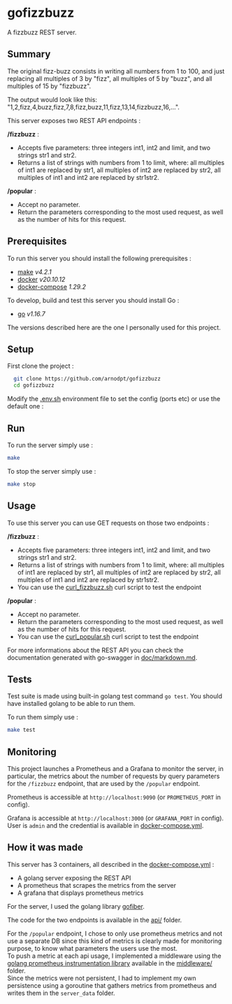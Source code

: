# gofizzbuzz

A fizzbuzz REST server.

## Summary

The original fizz-buzz consists in writing all numbers from 1 to 100, and just replacing all multiples of 3 by "fizz", all multiples of 5 by "buzz", and all multiples of 15 by "fizzbuzz". 

The output would look like this: "1,2,fizz,4,buzz,fizz,7,8,fizz,buzz,11,fizz,13,14,fizzbuzz,16,...".

This server exposes two REST API endpoints :

**/fizzbuzz** :
  - Accepts five parameters: three integers int1, int2 and limit, and two strings str1 and str2.
  - Returns a list of strings with numbers from 1 to limit, where: all multiples of int1 are replaced by str1, all multiples of int2 are replaced by str2, all multiples of int1 and int2 are replaced by str1str2.


**/popular** :
  - Accept no parameter.
  - Return the parameters corresponding to the most used request, as well as the number of hits for this request.

## Prerequisites

To run this server you should install the following prerequisites :

- [make](https://linux.die.net/man/1/make) *v4.2.1*
- [docker](https://docs.docker.com/get-docker/) *v20.10.12*
- [docker-compose](https://docs.docker.com/compose/install/) *1.29.2*

To develop, build and test this server you should install Go :

- [go](https://go.dev/doc/install) *v1.16.7*

The versions described here are the one I personally used for this project.

## Setup

First clone the project :

```bash
  git clone https://github.com/arnodpt/gofizzbuzz
  cd gofizzbuzz
```

Modify the [.env.sh](./.env.sh) environment file to set the config (ports etc) or use the default one :

## Run

To run the server simply use :

```bash
make
```

To stop the server simply use :

```bash
make stop
```

## Usage

To use this server you can use GET requests on those two endpoints :

**/fizzbuzz** :
  - Accepts five parameters: three integers int1, int2 and limit, and two strings str1 and str2.
  - Returns a list of strings with numbers from 1 to limit, where: all multiples of int1 are replaced by str1, all multiples of int2 are replaced by str2, all multiples of int1 and int2 are replaced by str1str2.
  - You can use the [curl_fizzbuzz.sh](./curl_fizzbuzz.sh) curl script to test the endpoint

**/popular** :
  - Accept no parameter.
  - Return the parameters corresponding to the most used request, as well as the number of hits for this request.
  - You can use the [curl_popular.sh](./curl_popular.sh) curl script to test the endpoint

For more informations about the REST API you can check the documentation generated with go-swagger in [doc/markdown.md](doc/markdown.md).

## Tests

Test suite is made using built-in golang test command `go test`. You should have installed golang to be able to run them.

To run them simply use :

```bash
make test
```

## Monitoring

This project launches a Prometheus and a Grafana to monitor the server, in particular, the metrics about the number of requests by query parameters for the `/fizzbuzz` endpoint, that are used by the `/popular` endpoint.

Prometheus is accessible at `http://localhost:9090` (or `PROMETHEUS_PORT` in config).

Grafana is accessible at `http://localhost:3000` (or `GRAFANA_PORT` in config). User is `admin` and the credential is available in [docker-compose.yml](./docker-compose.yml).

## How it was made

This server has 3 containers, all described in the [docker-compose.yml](./docker-compose.yml) :

- A golang server exposing the REST API
- A prometheus that scrapes the metrics from the server
- A grafana that displays prometheus metrics

For the server, I used the golang library [gofiber](https://github.com/gofiber/fiber).

The code for the two endpoints is available in the [api/](./api/) folder.

For the `/popular` endpoint, I chose to only use prometheus metrics and not use a separate DB since this kind of metrics is clearly made for monitoring purpose, to know what parameters the users use the most.\
To push a metric at each api usage, I implemented a middleware using the [golang prometheus instrumentation library](https://github.com/prometheus/client_golang) available in the [middleware/](./middleware/) folder.\
Since the metrics were not persistent, I had to implement my own persistence using a goroutine that gathers metrics from prometheus and writes them in the `server_data` folder.
